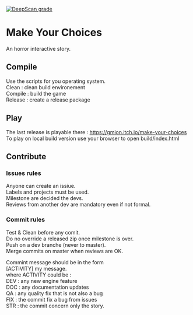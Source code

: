 [![DeepScan grade](https://deepscan.io/api/teams/8790/projects/11002/branches/159303/badge/grade.svg)](https://deepscan.io/dashboard#view=project&tid=8790&pid=11002&bid=159303)

# Make Your Choices
An horror interactive story.

## Compile
Use the scripts for you operating system.  
Clean : clean build environement  
Compile : build the game  
Release : create a release package  

## Play
The last release is playable there : https://gmion.itch.io/make-your-choices  
To play on local build version use your browser to open build/index.html  

## Contribute

### Issues rules
Anyone can create an issiue.  
Labels and projects must be used.  
Milestone are decided the devs.  
Reviews from another dev are mandatory even if not formal.  

### Commit rules
Test & Clean before any comit.  
Do no override a released zip once milestone is over.  
Push on a dev branche (never to master).  
Merge commits on master when reviews are OK.  

Commint message should be in the form  
\[ACTIVITY] my message.  
where ACTIVITY could be :  
DEV : any new engine feature  
DOC : any documentation updates  
QA  : any quality fix that is not also a bug  
FIX : the commit fix a bug from issues  
STR : the commit concern only the story.  
